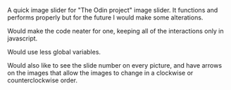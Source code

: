 A quick image slider for "The Odin project" image slider. It functions and performs properly but for the future I would make some alterations.

Would make the code neater for one, keeping all of the interactions only in javascript.

Would use less global variables.

Would also like to see the slide number on every picture, and have arrows on the images that allow the images to change in a clockwise or counterclockwise order.
